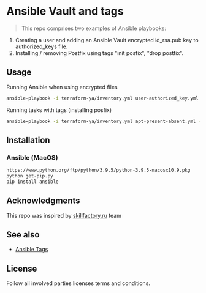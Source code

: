 # Ansible Vault and tags
> This repo comprises two examples of Ansible playbooks:
1. Creating a user and adding an Ansible Vault encrypted id_rsa.pub key to authorized_keys file.
2. Installing / removing Postfix using tags "init posfix", "drop postfix".

## Usage
Running Ansible when using encrypted files
```bash
ansible-playbook -i terraform-ya/inventory.yml user-authorized_key.yml --ask-vault-password
```
Running tasks with tags (installing posfix)
```bash
ansible-playbook -i terraform-ya/inventory.yml apt-present-absent.yml --tags "init postfix"
```
## Installation
### Ansible (MacOS)
```bash
https://www.python.org/ftp/python/3.9.5/python-3.9.5-macosx10.9.pkg
python get-pip.py
pip install ansible
```
## Acknowledgments
This repo was inspired by [skillfactory.ru](https://skillfactory.ru/devops#syllabus) team

## See also 
- [Ansible Tags](https://docs.ansible.com/ansible/latest/user_guide/playbooks_tags.html#selectively-running-tagged-tasks-in-re-usable-files)

## License
Follow all involved parties licenses terms and conditions.